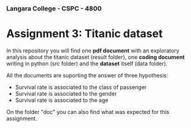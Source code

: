 ### Langara College - CSPC - 4800

# Assignment 3: Titanic dataset

In this repository you will find one **pdf document** with an exploratory analysis about the titanic dataset (result folder), one **coding document** writing in python (src folder) and the **dataset** itself (data folder). 

All the documents are suporting the answer of three hypothesis:
* Survival rate is associated to the class of passenger
* Survival rate is associated to the gender
* Survival rate is associated to the age

On the folder "doc" you can also find what was expected for this assignment.


